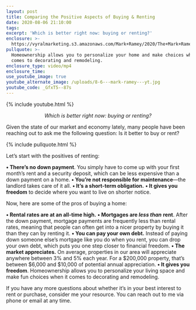 ```yaml
---
layout: post
title: Comparing the Positive Aspects of Buying & Renting
date: 2020-08-06 21:10:00
tags:
excerpt: 'Which is better right now: buying or renting?'
enclosure: >-
  https://vyralmarketing.s3.amazonaws.com/Mark+Ramey/2020/The+Mark+Ramey+Group-+%5B17-23%5D+Buying+vs+Renting.mp4
pullquote: >-
  Homeownership allows you to personalize your home and make choices when it
  comes to decorating and remodeling.
enclosure_type: video/mp4
enclosure_time:
use_youtube_image: true
youtube_alternate_image: /uploads/8-6---mark-ramey---yt.jpg
youtube_code: _GfxT5--87s
---
```


{% include youtube.html %}

<p style="text-align: center;"><em>Which is better right now: buying or renting?</em></p>

Given the state of our market and economy lately, many people have been reaching out to ask me the following question: Is it better to buy or rent?

{% include pullquote.html %}

Let’s start with the positives of renting:

**• There’s no down payment**. You simply have to come up with your first month’s rent and a security deposit, which can be less expensive than a down payment on a home.
**• You’re not responsible for maintenance**—the landlord takes care of it all.
**• It’s a short-term obligation.**
**• It gives you freedom** to decide where you want to live on shorter notice.

Now, here are some of the pros of buying a home:

**• Rental rates are at an all-time high.**
**• Mortgages are *less than*** **rent**. After the down payment, mortgage payments are frequently less than rental rates, meaning that people can often get into a nicer property by buying it than they can by renting it.
**• You can pay your own debt.** Instead of paying down someone else’s mortgage like you do when you rent, you can drop your own debt, which puts you one step closer to financial freedom.
**• The market appreciates.** On average, properties in our area will appreciate anywhere between 3% and 5% each year. For a $200,000 property, that’s between $6,000 and $10,000 of potential annual appreciation.
**• It gives you freedom**. Homeownership allows you to personalize your living space and make fun choices when it comes to decorating and remodeling.

If you have any more questions about whether it’s in your best interest to rent or purchase, consider me your resource. You can reach out to me via phone or email at any time.